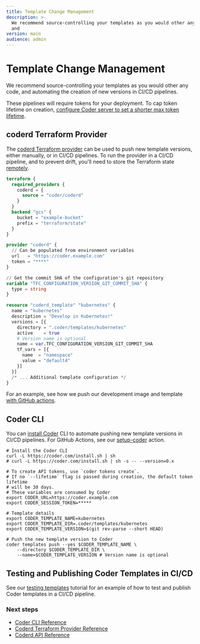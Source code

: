 ```yaml
---
title: Template Change Management
description: >-
  We recommend source-controlling your templates as you would other any code,
  and
version: main
audience: admin
---
```

# Template Change Management

We recommend source-controlling your templates as you would other any code, and
automating the creation of new versions in CI/CD pipelines.

These pipelines will require tokens for your deployment. To cap token lifetime
on creation,
[configure Coder server to set a shorter max token lifetime](../../../reference/cli/server#--max-token-lifetime).

## coderd Terraform Provider

The
[coderd Terraform provider](https://registry.terraform.io/providers/coder/coderd/latest)
can be used to push new template versions, either manually, or in CI/CD
pipelines. To run the provider in a CI/CD pipeline, and to prevent drift, you'll
need to store the Terraform state
[remotely](https://developer.hashicorp.com/terraform/language/backend).

```tf
terraform {
  required_providers {
    coderd = {
      source = "coder/coderd"
    }
  }
  backend "gcs" {
    bucket = "example-bucket"
    prefix = "terraform/state"
  }
}

provider "coderd" {
  // Can be populated from environment variables
  url   = "https://coder.example.com"
  token = "****"
}

// Get the commit SHA of the configuration's git repository
variable "TFC_CONFIGURATION_VERSION_GIT_COMMIT_SHA" {
  type = string
}

resource "coderd_template" "kubernetes" {
  name = "kubernetes"
  description = "Develop in Kubernetes!"
  versions = [{
    directory = ".coder/templates/kubernetes"
    active    = true
    # Version name is optional
    name = var.TFC_CONFIGURATION_VERSION_GIT_COMMIT_SHA
    tf_vars = [{
      name  = "namespace"
      value = "default4"
    }]
  }]
  /* ... Additional template configuration */
}
```

For an example, see how we push our development image and template
[with GitHub actions](https://github.com/coder/coder/blob/main/.github/workflows/dogfood.yaml).

## Coder CLI

You can [install Coder](../../../install/cli) CLI to automate pushing new
template versions in CI/CD pipelines. For GitHub Actions, see our
[setup-coder](https://github.com/coder/setup-coder) action.

```console
# Install the Coder CLI
curl -L https://coder.com/install.sh | sh
# curl -L https://coder.com/install.sh | sh -s -- --version=0.x

# To create API tokens, use `coder tokens create`.
# If no `--lifetime` flag is passed during creation, the default token lifetime
# will be 30 days.
# These variables are consumed by Coder
export CODER_URL=https://coder.example.com
export CODER_SESSION_TOKEN=*****

# Template details
export CODER_TEMPLATE_NAME=kubernetes
export CODER_TEMPLATE_DIR=.coder/templates/kubernetes
export CODER_TEMPLATE_VERSION=$(git rev-parse --short HEAD)

# Push the new template version to Coder
coder templates push --yes $CODER_TEMPLATE_NAME \
    --directory $CODER_TEMPLATE_DIR \
    --name=$CODER_TEMPLATE_VERSION # Version name is optional
```

## Testing and Publishing Coder Templates in CI/CD

See our [testing templates](../../../tutorials/testing-templates) tutorial
for an example of how to test and publish Coder templates in a CI/CD pipeline.

### Next steps

- [Coder CLI Reference](../../../reference/cli/templates)
- [Coderd Terraform Provider Reference](https://registry.terraform.io/providers/coder/coderd/latest/docs)
- [Coderd API Reference](../../../reference/index)
